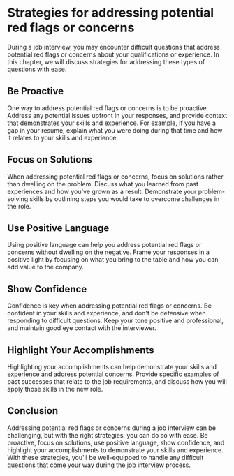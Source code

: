 Strategies for addressing potential red flags or concerns
========================================================================================================================

During a job interview, you may encounter difficult questions that address potential red flags or concerns about your qualifications or experience. In this chapter, we will discuss strategies for addressing these types of questions with ease.

Be Proactive
------------

One way to address potential red flags or concerns is to be proactive. Address any potential issues upfront in your responses, and provide context that demonstrates your skills and experience. For example, if you have a gap in your resume, explain what you were doing during that time and how it relates to your skills and experience.

Focus on Solutions
------------------

When addressing potential red flags or concerns, focus on solutions rather than dwelling on the problem. Discuss what you learned from past experiences and how you've grown as a result. Demonstrate your problem-solving skills by outlining steps you would take to overcome challenges in the role.

Use Positive Language
---------------------

Using positive language can help you address potential red flags or concerns without dwelling on the negative. Frame your responses in a positive light by focusing on what you bring to the table and how you can add value to the company.

Show Confidence
---------------

Confidence is key when addressing potential red flags or concerns. Be confident in your skills and experience, and don't be defensive when responding to difficult questions. Keep your tone positive and professional, and maintain good eye contact with the interviewer.

Highlight Your Accomplishments
------------------------------

Highlighting your accomplishments can help demonstrate your skills and experience and address potential concerns. Provide specific examples of past successes that relate to the job requirements, and discuss how you will apply those skills in the new role.

Conclusion
----------

Addressing potential red flags or concerns during a job interview can be challenging, but with the right strategies, you can do so with ease. Be proactive, focus on solutions, use positive language, show confidence, and highlight your accomplishments to demonstrate your skills and experience. With these strategies, you'll be well-equipped to handle any difficult questions that come your way during the job interview process.
